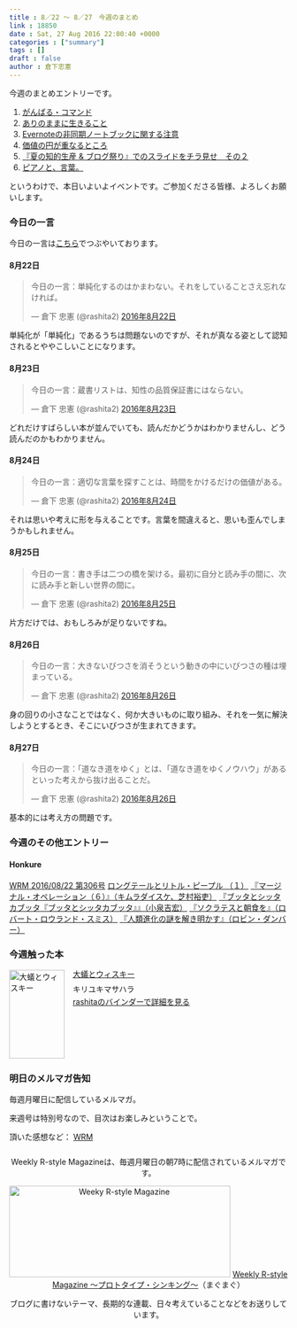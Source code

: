 ```yaml
---
title : 8／22 〜 8／27　今週のまとめ
link : 18850
date : Sat, 27 Aug 2016 22:00:40 +0000
categories : ["summary"]
tags : []
draft : false
author : 倉下忠憲
---
```


今週のまとめエントリーです。

<ol>
<li><a href="https://rashita.net/blog/?p=18813">がんばる・コマンド</a></li>
<li><a href="https://rashita.net/blog/?p=18820">ありのままに生きること</a></li>
<li><a href="https://rashita.net/blog/?p=18826">Evernoteの非同期ノートブックに関する注意</a></li>
<li><a href="https://rashita.net/blog/?p=18834">価値の円が重なるところ</a></li>
<li><a href="https://rashita.net/blog/?p=18839">『夏の知的生産 &amp; ブログ祭り』でのスライドをチラ見せ　その２</a></li>
<li><a href="https://rashita.net/blog/?p=18847">ピアノと、言葉。</a></li>
</ol>

というわけで、本日いよいよイベントです。ご参加くださる皆様、よろしくお願いします。

<h3>今日の一言</h3>

今日の一言は<a href="http://twitter.com/rashita2 ">こちら</a>でつぶやいております。

<h4>8月22日</h4>

<blockquote class="twitter-tweet" data-lang="ja"><p lang="ja" dir="ltr">今日の一言：単純化するのはかまわない。それをしていることさえ忘れなければ。</p>&mdash; 倉下 忠憲 (@rashita2) <a href="https://twitter.com/rashita2/status/767667987977351168">2016年8月22日</a></blockquote>
<script async src="//platform.twitter.com/widgets.js" charset="utf-8"></script>

単純化が「単純化」であるうちは問題ないのですが、それが真なる姿として認知されるとややこしいことになります。

<h4>8月23日</h4>

<blockquote class="twitter-tweet" data-lang="ja"><p lang="ja" dir="ltr">今日の一言：蔵書リストは、知性の品質保証書にはならない。</p>&mdash; 倉下 忠憲 (@rashita2) <a href="https://twitter.com/rashita2/status/767948718058287105">2016年8月23日</a></blockquote>
<script async src="//platform.twitter.com/widgets.js" charset="utf-8"></script>

どれだけすばらしい本が並んでいても、読んだかどうかはわかりませんし、どう読んだのかもわかりません。

<h4>8月24日</h4>

<blockquote class="twitter-tweet" data-lang="ja"><p lang="ja" dir="ltr">今日の一言：適切な言葉を探すことは、時間をかけるだけの価値がある。</p>&mdash; 倉下 忠憲 (@rashita2) <a href="https://twitter.com/rashita2/status/768275683248214016">2016年8月24日</a></blockquote>
<script async src="//platform.twitter.com/widgets.js" charset="utf-8"></script>

それは思いや考えに形を与えることです。言葉を間違えると、思いも歪んでしまうかもしれません。

<h4>8月25日</h4>

<blockquote class="twitter-tweet" data-lang="ja"><p lang="ja" dir="ltr">今日の一言：書き手は二つの橋を架ける。最初に自分と読み手の間に、次に読み手と新しい世界の間に。</p>&mdash; 倉下 忠憲 (@rashita2) <a href="https://twitter.com/rashita2/status/768695761248804864">2016年8月25日</a></blockquote>
<script async src="//platform.twitter.com/widgets.js" charset="utf-8"></script>

片方だけでは、おもしろみが足りないですね。

<h4>8月26日</h4>

<blockquote class="twitter-tweet" data-lang="ja"><p lang="ja" dir="ltr">今日の一言：大きないびつさを消そうという動きの中にいびつさの種は埋まっている。</p>&mdash; 倉下 忠憲 (@rashita2) <a href="https://twitter.com/rashita2/status/769061888160391169">2016年8月26日</a></blockquote>
<script async src="//platform.twitter.com/widgets.js" charset="utf-8"></script>

身の回りの小さなことではなく、何か大きいものに取り組み、それを一気に解決しようとするとき、そこにいびつさが生まれてきます。

<h4>8月27日</h4>

<blockquote class="twitter-tweet" data-lang="ja"><p lang="ja" dir="ltr">今日の一言：「道なき道をゆく」とは、「道なき道をゆくノウハウ」があるといった考えから抜け出ることだ。</p>&mdash; 倉下 忠憲 (@rashita2) <a href="https://twitter.com/rashita2/status/769323231056572416">2016年8月26日</a></blockquote>
<script async src="//platform.twitter.com/widgets.js" charset="utf-8"></script>

基本的には考え方の問題です。

<h3>今週のその他エントリー</h3>

<H4>Honkure</H4>

<a href="http://honkure.net/rbook/archives/971">WRM 2016/08/22 第306号</a>
<a href="http://honkure.net/rbook/archives/973">ロングテールとリトル・ピープル （１）</a>
<a href="http://honkure.net/rbook/archives/979">『マージナル・オペレーション（６）』（キムラダイスケ、芝村裕吏）</a>
<a href="http://honkure.net/rbook/archives/982">『ブッタとシッタカブッタ『ブッタとシッタカブッタ』』（小泉吉宏）</a>
<a href="http://honkure.net/rbook/archives/985">『ソクラテスと朝食を』（ロバート・ロウランド・スミス）</a>
<a href="http://honkure.net/rbook/archives/990">『人類進化の謎を解き明かす』（ロビン・ダンバー）</a>

<H3>今週触った本</H3>

<div class="mm-middle" style="margin-bottom:0px;"><div class="mm-image" style="float:left;"><a href="http://www.amazon.co.jp/exec/obidos/ASIN/B01HWQGEPO/rashita1000-22 /ref=nosim" target="_blank"><img src="http://ecx.images-amazon.com/images/I/31pj4yN5OKL._SL160_.jpg" alt="大蟻とウィスキー" title="大蟻とウィスキー" width="100" height="160" border="0" /></a></div><div class="mm-content" style="float:left;margin-left:15px;line-height:120%"><div class="mm-title" style="line-height:120%"><a href="http://www.amazon.co.jp/exec/obidos/ASIN/B01HWQGEPO/rashita1000-22 /ref=nosim" target="_blank">大蟻とウィスキー</a></div><div class="mm-detail" style="margin-top:10px;">キリユキマサハラ<br /><div style="margin:7px 0px"><a href="http://mediamarker.net/u/rashita/?asin=B01HWQGEPO" target="_blank">rashitaのバインダーで詳細を見る</a></div></div></div><div style="clear:left"></div></div>

<h3>明日のメルマガ告知</h3>
毎週月曜日に配信しているメルマガ。

来週号は特別号なので、目次はお楽しみということで。

頂いた感想など：
<a class="twitter-timeline"  href="https://twitter.com/rashita2/timelines/427262290753097729"  data-widget-id="427265271171010561">WRM</a>
    <script>!function(d,s,id){var js,fjs=d.getElementsByTagName(s)[0],p=/^http:/.test(d.location)?'http':'https';if(!d.getElementById(id)){js=d.createElement(s);js.id=id;js.src=p+"://platform.twitter.com/widgets.js";fjs.parentNode.insertBefore(js,fjs);}}(document,"script","twitter-wjs");</script>

<div style="text-align:center;margin-top:25px;">
Weekly R-style Magazineは、毎週月曜日の朝7時に配信されているメルマガです。

<a href="http://www.mag2.com/m/0001185133.html" target="_blank"><img src="https://rashita.net/blog/wp-content/uploads/2010/09/mmbanner.jpg" alt="Weeky R-style Magazine" width="400" height="165" class="alignnone size-full wp-image-12201" /></a>
<a href="http://www.mag2.com/m/0001185133.html" target="_blank">Weekly R-style Magazine ～プロトタイプ・シンキング～</a>（まぐまぐ）

ブログに書けないテーマ、長期的な連載、日々考えていることなどをお送りしています。
</div>